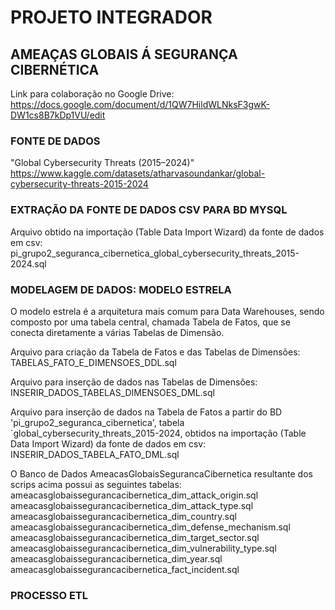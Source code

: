 # PROJETO INTEGRADOR

## AMEAÇAS GLOBAIS Á SEGURANÇA CIBERNÉTICA

Link para colaboração no Google Drive:
https://docs.google.com/document/d/1QW7HildWLNksF3gwK-DW1cs8B7kDp1VU/edit

### FONTE DE DADOS
"Global Cybersecurity Threats (2015–2024)"
https://www.kaggle.com/datasets/atharvasoundankar/global-cybersecurity-threats-2015-2024

### EXTRAÇÃO DA FONTE DE DADOS CSV PARA BD MYSQL
Arquivo obtido na importação (Table Data Import Wizard) da fonte de dados em csv:
pi_grupo2_seguranca_cibernetica_global_cybersecurity_threats_2015-2024.sql

### MODELAGEM DE DADOS: MODELO ESTRELA
O modelo estrela é a arquitetura mais comum para Data Warehouses, sendo composto por uma tabela central, chamada Tabela de Fatos, que se conecta diretamente a várias Tabelas de Dimensão.

Arquivo para criação da Tabela de Fatos e das Tabelas de Dimensões:  
  TABELAS_FATO_E_DIMENSOES_DDL.sql

Arquivo para inserção de dados nas Tabelas de Dimensões:  
  INSERIR_DADOS_TABELAS_DIMENSOES_DML.sql

Arquivo para inserção de dados na Tabela de Fatos a partir do BD 'pi_grupo2_seguranca_cibernetica', tabela `global_cybersecurity_threats_2015-2024, obtidos na importação (Table Data Import Wizard) da fonte de dados em csv:  
  INSERIR_DADOS_TABELA_FATO_DML.sql

O Banco de Dados AmeacasGlobaisSegurancaCibernetica resultante dos scrips acima possui as seguintes tabelas:
  ameacasglobaissegurancacibernetica_dim_attack_origin.sql  
  ameacasglobaissegurancacibernetica_dim_attack_type.sql  
  ameacasglobaissegurancacibernetica_dim_country.sql  
  ameacasglobaissegurancacibernetica_dim_defense_mechanism.sql  
  ameacasglobaissegurancacibernetica_dim_target_sector.sql  
  ameacasglobaissegurancacibernetica_dim_vulnerability_type.sql  
  ameacasglobaissegurancacibernetica_dim_year.sql  
  ameacasglobaissegurancacibernetica_fact_incident.sql  

### PROCESSO ETL
